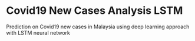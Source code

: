 # Covid19 New Cases Analysis LSTM
 Prediction on Covid19 new cases in Malaysia using deep learning approach with LSTM neural network
